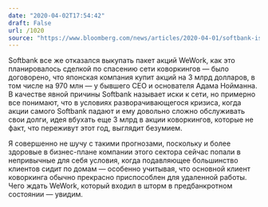 ```yaml
---
date: "2020-04-02T17:54:42"
draft: False
url: /1020
source: "https://www.bloomberg.com/news/articles/2020-04-01/softbank-is-said-to-plan-to-abandon-wework-investor-deal?sref=YqYS2qcg"
---
```


Softbank все же отказался выкупать пакет акций WeWork, как это планировалось сделкой по спасению сети коворкингов — было договорено, что японская компания купит акций на 3 млрд долларов, в том числе на 970 млн — у бывшего CEO и основателя Адама Нойманна. В качестве явной причины Softbank называет иски к сети, но примерно все понимают, что в условиях разворачивающегося кризиса, когда акции самого Softbank падают и ему довольно сложно обслуживать свои долги, идея вбухать еще 3 млрд в акции коворкингов, которые не факт, что переживут этот год, выглядит безумием.

Я совершенно не шучу с такими прогнозами, поскольку и более здоровые в бизнес-плане компании этого сектора сейчас попали в непривычные для себя условия, когда подавляющее большинство клиентов сидит по домам — особенно учитывая, что основной клиент коворкинга обычно прекрасно приспособлен для удаленной работы. Чего ждать WeWork, который входил в шторм в предбанкротном состоянии — увидим.
